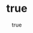 ---
title: {title} 
date: {date}
author: 
avatar:
tags: 
# - ***

categories:
# - [***,***]

thumbnail: 
top: 0 
comment: 1
html:
---